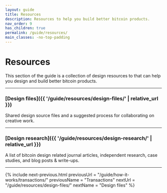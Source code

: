 ```yaml
---
layout: guide
title: Resources
description: Resources to help you build better bitcoin products.
nav_order: 9
has_children: true
permalink: /guide/resources/
main_classes: -no-top-padding
---
```


<!--

Editors notes

Illustration sources:

-->

# Resources

This section of the guide is a collection of design resources to that can help you design and build better bitcoin products.

---

###  [Design files]({{ '/guide/resources/design-files/' | relative_url }})

Shared design source files and a suggested process for collaborating on creative work.

---

### [Design research]({{ '/guide/resources/design-research/' | relative_url }})

A list of bitcoin design related journal articles, independent research, case studies, and blog posts & write-ups.

---

{% include next-previous.html
   previousUrl = "/guide/how-it-works/transactions/"
   previousName = "Transactions"
   nextUrl = "/guide/resources/design-files/"
   nextName = "Design files"
%}
